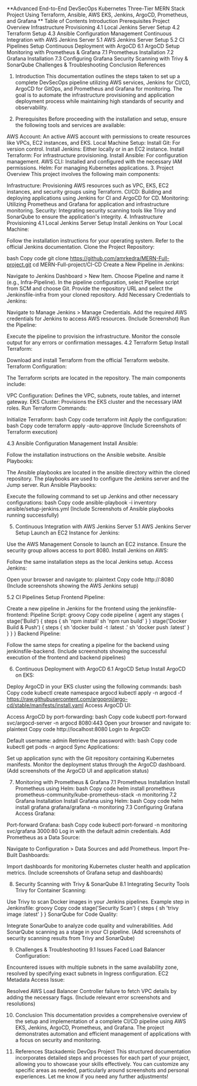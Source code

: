 **Advanced End-to-End DevSecOps Kubernetes Three-Tier MERN Stack Project Using Terraform, Ansible, AWS EKS, Jenkins, ArgoCD, Prometheus, and Grafana
**
Table of Contents
Introduction
Prerequisites
Project Overview
Infrastructure Provisioning
4.1 Local Jenkins Server Setup
4.2 Terraform Setup
4.3 Ansible Configuration Management
Continuous Integration with AWS Jenkins Server
5.1 AWS Jenkins Server Setup
5.2 CI Pipelines Setup
Continuous Deployment with ArgoCD
6.1 ArgoCD Setup
Monitoring with Prometheus & Grafana
7.1 Prometheus Installation
7.2 Grafana Installation
7.3 Configuring Grafana
Security Scanning with Trivy & SonarQube
Challenges & Troubleshooting
Conclusion
References
1. Introduction
This documentation outlines the steps taken to set up a complete DevSecOps pipeline utilizing AWS services, Jenkins for CI/CD, ArgoCD for GitOps, and Prometheus and Grafana for monitoring. The goal is to automate the infrastructure provisioning and application deployment process while maintaining high standards of security and observability.

2. Prerequisites
Before proceeding with the installation and setup, ensure the following tools and services are available:

AWS Account: An active AWS account with permissions to create resources like VPCs, EC2 instances, and EKS.
Local Machine Setup:
Install Git: For version control.
Install Jenkins: Either locally or in an EC2 instance.
Install Terraform: For infrastructure provisioning.
Install Ansible: For configuration management.
AWS CLI: Installed and configured with the necessary IAM permissions.
Helm: For managing Kubernetes applications.
3. Project Overview
This project involves the following main components:

Infrastructure: Provisioning AWS resources such as VPC, EKS, EC2 instances, and security groups using Terraform.
CI/CD: Building and deploying applications using Jenkins for CI and ArgoCD for CD.
Monitoring: Utilizing Prometheus and Grafana for application and infrastructure monitoring.
Security: Integrating security scanning tools like Trivy and SonarQube to ensure the application's integrity.
4. Infrastructure Provisioning
4.1 Local Jenkins Server Setup
Install Jenkins on Your Local Machine:

Follow the installation instructions for your operating system. Refer to the official Jenkins documentation.
Clone the Project Repository:

bash
Copy code
git clone https://github.com/amrkedra/MERN-Full-project.git
cd MERN-Full-project/CI-CD
Create a New Pipeline in Jenkins:

Navigate to Jenkins Dashboard > New Item.
Choose Pipeline and name it (e.g., Infra-Pipeline).
In the pipeline configuration, select Pipeline script from SCM and choose Git.
Provide the repository URL and select the Jenkinsfile-infra from your cloned repository.
Add Necessary Credentials to Jenkins:

Navigate to Manage Jenkins > Manage Credentials.
Add the required AWS credentials for Jenkins to access AWS resources. (Include Screenshot)
Run the Pipeline:

Execute the pipeline to provision the infrastructure.
Monitor the console output for any errors or confirmation messages.
4.2 Terraform Setup
Install Terraform:

Download and install Terraform from the official Terraform website.
Terraform Configuration:

The Terraform scripts are located in the repository. The main components include:

VPC Configuration: Defines the VPC, subnets, route tables, and internet gateway.
EKS Cluster: Provisions the EKS cluster and the necessary IAM roles.
Run Terraform Commands:

Initialize Terraform:
bash
Copy code
terraform init
Apply the configuration:
bash
Copy code
terraform apply -auto-approve
(Include Screenshots of Terraform execution)

4.3 Ansible Configuration Management
Install Ansible:

Follow the installation instructions on the Ansible website.
Ansible Playbooks:

The Ansible playbooks are located in the ansible directory within the cloned repository.
The playbooks are used to configure the Jenkins server and the Jump server.
Run Ansible Playbooks:

Execute the following command to set up Jenkins and other necessary configurations:
bash
Copy code
ansible-playbook -i inventory ansible/setup-jenkins.yml
(Include Screenshots of Ansible playbooks running successfully)

5. Continuous Integration with AWS Jenkins Server
5.1 AWS Jenkins Server Setup
Launch an EC2 Instance for Jenkins:

Use the AWS Management Console to launch an EC2 instance.
Ensure the security group allows access to port 8080.
Install Jenkins on AWS:

Follow the same installation steps as the local Jenkins setup.
Access Jenkins:

Open your browser and navigate to:
plaintext
Copy code
http://<AWS-Jenkins-EC2-Public-IP>:8080
(Include screenshots showing the AWS Jenkins setup)

5.2 CI Pipelines Setup
Frontend Pipeline:

Create a new pipeline in Jenkins for the frontend using the jenkinsfile-frontend:
Pipeline Script:
groovy
Copy code
pipeline {
    agent any
    stages {
        stage('Build') {
            steps {
                sh 'npm install'
                sh 'npm run build'
            }
        }
        stage('Docker Build & Push') {
            steps {
                sh 'docker build -t <ecr-repo-url>:latest .'
                sh 'docker push <ecr-repo-url>:latest'
            }
        }
    }
}
Backend Pipeline:

Follow the same steps for creating a pipeline for the backend using jenkinsfile-backend.
(Include screenshots showing the successful execution of the frontend and backend pipelines)

6. Continuous Deployment with ArgoCD
6.1 ArgoCD Setup
Install ArgoCD on EKS:

Deploy ArgoCD in your EKS cluster using the following commands:
bash
Copy code
kubectl create namespace argocd
kubectl apply -n argocd -f https://raw.githubusercontent.com/argoproj/argo-cd/stable/manifests/install.yaml
Access ArgoCD UI:

Access ArgoCD by port-forwarding:
bash
Copy code
kubectl port-forward svc/argocd-server -n argocd 8080:443
Open your browser and navigate to:
plaintext
Copy code
http://localhost:8080
Login to ArgoCD:

Default username: admin
Retrieve the password with:
bash
Copy code
kubectl get pods -n argocd
Sync Applications:

Set up application sync with the Git repository containing Kubernetes manifests.
Monitor the deployment status through the ArgoCD dashboard.
(Add screenshots of the ArgoCD UI and application status)

7. Monitoring with Prometheus & Grafana
7.1 Prometheus Installation
Install Prometheus using Helm:
bash
Copy code
helm install prometheus prometheus-community/kube-prometheus-stack -n monitoring
7.2 Grafana Installation
Install Grafana using Helm:
bash
Copy code
helm install grafana grafana/grafana -n monitoring
7.3 Configuring Grafana
Access Grafana:

Port-forward Grafana:
bash
Copy code
kubectl port-forward -n monitoring svc/grafana 3000:80
Log in with the default admin credentials.
Add Prometheus as a Data Source:

Navigate to Configuration > Data Sources and add Prometheus.
Import Pre-Built Dashboards:

Import dashboards for monitoring Kubernetes cluster health and application metrics.
(Include screenshots of Grafana setup and dashboards)

8. Security Scanning with Trivy & SonarQube
8.1 Integrating Security Tools
Trivy for Container Scanning:

Use Trivy to scan Docker images in your Jenkins pipelines.
Example step in Jenkinsfile:
groovy
Copy code
stage('Security Scan') {
    steps {
        sh 'trivy image <ecr-repo-url>:latest'
    }
}
SonarQube for Code Quality:

Integrate SonarQube to analyze code quality and vulnerabilities.
Add SonarQube scanning as a stage in your CI pipeline.
(Add screenshots of security scanning results from Trivy and SonarQube)

9. Challenges & Troubleshooting
9.1 Issues Faced
Load Balancer Configuration:

Encountered issues with multiple subnets in the same availability zone, resolved by specifying exact subnets in Ingress configuration.
EC2 Metadata Access Issue:

Resolved AWS Load Balancer Controller failure to fetch VPC details by adding the necessary flags.
(Include relevant error screenshots and resolutions)

10. Conclusion
This documentation provides a comprehensive overview of the setup and implementation of a complete CI/CD pipeline using AWS EKS, Jenkins, ArgoCD, Prometheus, and Grafana. The project demonstrates automation and efficient management of applications with a focus on security and monitoring.

11. References
Stackademic DevOps Project
This structured documentation incorporates detailed steps and processes for each part of your project, allowing you to showcase your skills effectively. You can customize any specific areas as needed, particularly around screenshots and personal experiences. Let me know if you need any further adjustments!